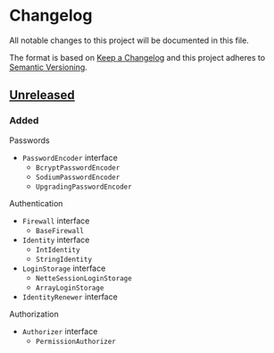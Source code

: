 # Changelog

All notable changes to this project will be documented in this file.

The format is based on [Keep a Changelog](http://keepachangelog.com/en/1.0.0/)
and this project adheres to [Semantic Versioning](http://semver.org/spec/v2.0.0.html).

## [Unreleased](https://github.com/orisai/auth/compare/...HEAD)

### Added

Passwords
- `PasswordEncoder` interface
    - `BcryptPasswordEncoder`
    - `SodiumPasswordEncoder`
    - `UpgradingPasswordEncoder`

Authentication
- `Firewall` interface
    - `BaseFirewall`
- `Identity` interface
    - `IntIdentity`
    - `StringIdentity`
- `LoginStorage` interface
    - `NetteSessionLoginStorage`
    - `ArrayLoginStorage`
- `IdentityRenewer` interface

Authorization
- `Authorizer` interface
	- `PermissionAuthorizer`
